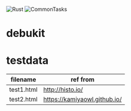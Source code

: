 ![Rust](https://github.com/kamiyaowl/debukit/workflows/Rust/badge.svg)
![CommonTasks](https://github.com/kamiyaowl/debukit/workflows/CommonTasks/badge.svg)

# debukit

# testdata

| filename | ref from |
| -------- | -------- |
| test1.html | http://histo.io/ |
| test2.html | https://kamiyaowl.github.io/ |
